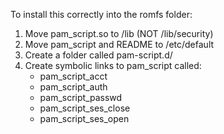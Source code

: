 To install this correctly into the romfs folder:

1. Move pam_script.so to /lib (NOT /lib/security)
2. Move pam_script and README to /etc/default
3. Create a folder called pam-script.d/
4. Create symbolic links to pam_script called: 
    * pam_script_acct 
    * pam_script_auth
    * pam_script_passwd
    * pam_script_ses_close
    * pam_script_ses_open
